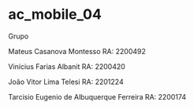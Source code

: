 # ac_mobile_04

Grupo

Mateus Casanova Montesso 
RA: 2200492

Vinícius Farias Albanit
RA: 2200420

João Vitor Lima Telesi 
RA: 2201224

Tarcisio Eugenio de Albuquerque Ferreira
RA: 2200174
